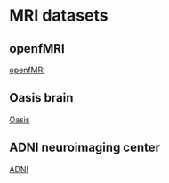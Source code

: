 # MRI datasets

## openfMRI 
<!-- 1 -->
[openfMRI](https://openfmri.org/)

## Oasis brain
[Oasis](https://www.oasis-brains.org/)

## ADNI neuroimaging center
[ADNI](http://adni.loni.usc.edu/data-samples/data-types/)